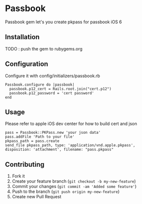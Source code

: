 # Passbook

Passbook gem let's you create pkpass for passbook iOS 6

## Installation

TODO : push the gem to rubygems.org

## Configuration

Configure it with config/initializers/passbook.rb

    Passbook.configure do |passbook|
      passbook.p12_cert = Rails.root.join("cert.p12")
      passbook.p12_password = 'cert password'
    end

## Usage

Please refer to apple iOS dev center for how to build cert and json

    pass = Passbook::PKPass.new 'your json data'
    pass.addFile 'Path to your file'
    pkpass_path = pass.create
    send_file pkpass_path, type: 'application/vnd.apple.pkpass', disposition: 'attachment', filename: "pass.pkpass"

## Contributing

1. Fork it
2. Create your feature branch (`git checkout -b my-new-feature`)
3. Commit your changes (`git commit -am 'Added some feature'`)
4. Push to the branch (`git push origin my-new-feature`)
5. Create new Pull Request